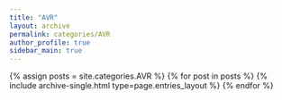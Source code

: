 ```yaml
---
title: "AVR"
layout: archive
permalink: categories/AVR
author_profile: true
sidebar_main: true
---
```



{% assign posts = site.categories.AVR %}
{% for post in posts %} {% include archive-single.html type=page.entries_layout %} {% endfor %}